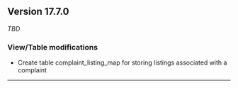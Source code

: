 ## Version 17.7.0
_TBD_

### View/Table modifications
* Create table complaint_listing_map for storing listings associated with a complaint

---
